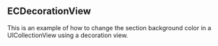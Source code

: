 ## ECDecorationView

This is an example of how to change the section background color in a UICollectionView using a
decoration view.
